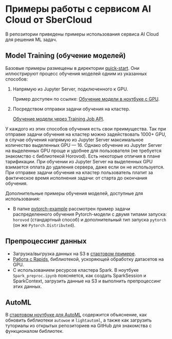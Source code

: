 # Примеры работы с сервисом AI Cloud от SberCloud

В репозитории приведены примеры использования сервиса AI Cloud для решения ML задач.

## Model Training (обучение моделей)

Базовые примеры размещены в директории [quick-start](quick-start). Они иллюстрируют процесс обучения моделей одним из указанных способов:

1. Напрямую из Jupyter Server, подключенного к GPU.
   
   Пример доступен по ссылке: [Обучение модели в ноутбуке с GPU](quick-start/notebooks_gpu).

2. Посредством отправки задачи обучения на кластер.

   [Обучение модели через Training Job API](quick-start/job_launch).

У каждого из этих способов обучения есть свои преимущества. Так при отправке задачи обучения на кластер можно задействовать 1000+ GPU, в случае обучения напрямую из Jupyter Server максимальное количество выделенных GPU — 16. Однако обучение из Jupyter Server на выделенных GPU проще и удобнее для пользователя (не требуется знакомство с библиотекой Horovod). Есть некоторые отличия в плане тарификации. При обучении из Jupyter Server на выделенных GPU взимается оплата до удаления сервера, даже если он не используется. При отправке задачи обучения на кластер пользователь платит за фактическое время исполнения задачи: от старта до окончания обучения.

Дополнительные примеры обучения моделей, доступные для использования:

 * В папке [pytorch-example](pytorch-example) рассмотрен пример задачи распределенного обучения Pytorch-модели с двумя типами запуска: `horovod` (стандартный способ) и дополнительный тип запуска `pytorch` (он же `Pytorch.Distributed`).


## Препроцессинг данных

* Загрузка/выгрузка данных на S3 в [стартовом примере](quick-start).
* [Работа с Rapids](rapids), библиотекой, ускоряющей обработку датасетов на GPU.
* С использованием ресурсов кластера Spark. В ноутбуке `Spark_preproc.ipynb` поясняется, как создать SparkSession и SparkContext, загрузить данные на S3 и выполнить препроцессинг этих данных.

## AutoML

В [стартовом ноутбуке для AutoML](automl) содержится объяснение, как обновить библиотеки `autowoe` и `lightautoml`, а также как загрузить туториалы из открытых репозиториев на GitHub для знакомства с функционалом библиотек.